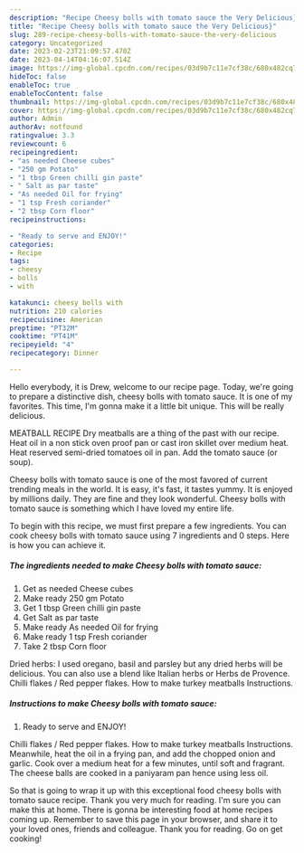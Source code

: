```yaml
---
description: "Recipe Cheesy bolls with tomato sauce the Very Delicious}"
title: "Recipe Cheesy bolls with tomato sauce the Very Delicious}"
slug: 289-recipe-cheesy-bolls-with-tomato-sauce-the-very-delicious
category: Uncategorized
date: 2023-02-23T21:09:57.470Z
date: 2023-04-14T04:16:07.514Z
image: https://img-global.cpcdn.com/recipes/03d9b7c11e7cf38c/680x482cq70/cheesy-bolls-with-tomato-sauce-recipe-main-photo.jpg
hideToc: false
enableToc: true
enableTocContent: false
thumbnail: https://img-global.cpcdn.com/recipes/03d9b7c11e7cf38c/680x482cq70/cheesy-bolls-with-tomato-sauce-recipe-main-photo.jpg
cover: https://img-global.cpcdn.com/recipes/03d9b7c11e7cf38c/680x482cq70/cheesy-bolls-with-tomato-sauce-recipe-main-photo.jpg
author: Admin
authorAv: notfound
ratingvalue: 3.3
reviewcount: 6
recipeingredient:
- "as needed Cheese cubes"
- "250 gm Potato"
- "1 tbsp Green chilli gin paste"
- " Salt as par taste"
- "As needed Oil for frying"
- "1 tsp Fresh coriander"
- "2 tbsp Corn floor"
recipeinstructions:

- "Ready to serve and ENJOY!"
categories:
- Recipe
tags:
- cheesy
- bolls
- with

katakunci: cheesy bolls with 
nutrition: 210 calories
recipecuisine: American
preptime: "PT32M"
cooktime: "PT41M"
recipeyield: "4"
recipecategory: Dinner

---
```



Hello everybody, it is Drew, welcome to our recipe page. Today, we're going to prepare a distinctive dish, cheesy bolls with tomato sauce. It is one of my favorites. This time, I'm gonna make it a little bit unique. This will be really delicious.

MEATBALL RECIPE Dry meatballs are a thing of the past with our recipe. Heat oil in a non stick oven proof pan or cast iron skillet over medium heat. Heat reserved semi-dried tomatoes oil in pan. Add the tomato sauce (or soup).

Cheesy bolls with tomato sauce is one of the most favored of current trending meals in the world. It is easy, it's fast, it tastes yummy. It is enjoyed by millions daily. They are fine and they look wonderful. Cheesy bolls with tomato sauce is something which I have loved my entire life.


To begin with this recipe, we must first prepare a few ingredients. You can cook cheesy bolls with tomato sauce using 7 ingredients and 0 steps. Here is how you can achieve it.

<!--inarticleads1-->

##### The ingredients needed to make Cheesy bolls with tomato sauce:

1. Get as needed Cheese cubes
1. Make ready 250 gm Potato
1. Get 1 tbsp Green chilli gin paste
1. Get  Salt as par taste
1. Make ready As needed Oil for frying
1. Make ready 1 tsp Fresh coriander
1. Take 2 tbsp Corn floor


Dried herbs: I used oregano, basil and parsley but any dried herbs will be delicious. You can also use a blend like Italian herbs or Herbs de Provence. Chilli flakes / Red pepper flakes. How to make turkey meatballs Instructions. 

<!--inarticleads2-->

##### Instructions to make Cheesy bolls with tomato sauce:


1. Ready to serve and ENJOY!

Chilli flakes / Red pepper flakes. How to make turkey meatballs Instructions. Meanwhile, heat the oil in a frying pan, and add the chopped onion and garlic. Cook over a medium heat for a few minutes, until soft and fragrant. The cheese balls are cooked in a paniyaram pan hence using less oil. 

So that is going to wrap it up with this exceptional food cheesy bolls with tomato sauce recipe. Thank you very much for reading. I'm sure you can make this at home. There is gonna be interesting food at home recipes coming up. Remember to save this page in your browser, and share it to your loved ones, friends and colleague. Thank you for reading. Go on get cooking!

